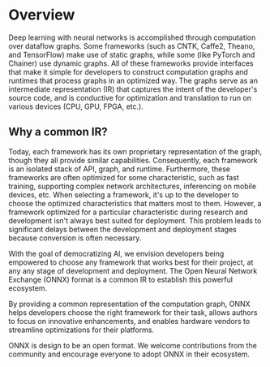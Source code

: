 Overview
========

Deep learning with neural networks is accomplished through computation over dataflow graphs. Some frameworks (such as CNTK, Caffe2, Theano, and TensorFlow) make use of static graphs, while some (like PyTorch and Chainer) use dynamic graphs. All of these frameworks provide interfaces that make it simple for developers to construct computation graphs and runtimes that process graphs in an optimized way. The graphs serve as an intermediate representation (IR) that captures the intent of the developer's source code, and is conductive for optimization and translation to run on various devices (CPU, GPU, FPGA, etc.).

Why a common IR?
----------------

Today, each framework has its own proprietary representation of the graph, though they all provide similar capabilities. Consequently, each framework is an isolated stack of API, graph, and runtime. Furthermore, these frameworks are often optimized for some characteristic, such as fast training, supporting complex network architectures, inferencing on mobile devices, etc. When selecting a framework, it's up to the developer to choose the optimized characteristics that matters most to them. However, a framework optimized for a particular characteristic during research and development isn't always best suited for deployment. This problem leads to significant delays between the development and deployment stages because conversion is often necessary.

With the goal of democratizing AI, we envision developers being empowered to choose any framework that works best for their project, at any any stage of development and deployment. The Open Neural Network Exchange (ONNX) format is a common IR to establish this powerful ecosystem.

By providing a common representation of the computation graph, ONNX helps developers choose the right framework for their task, allows authors to focus on innovative enhancements, and enables hardware vendors to streamline optimizations for their platforms.

ONNX is design to be an open format. We welcome contributions from the community and encourage everyone to adopt ONNX in their ecosystem.
